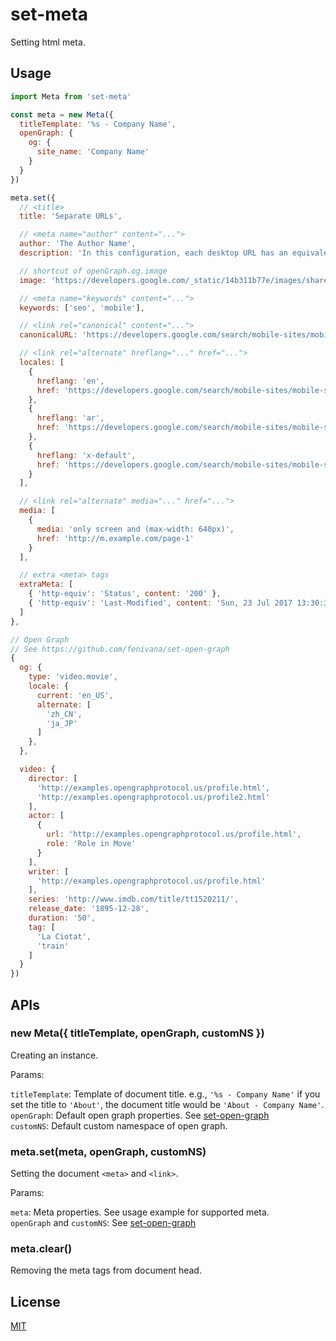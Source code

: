 # set-meta

Setting html meta.

## Usage

```js
import Meta from 'set-meta'

const meta = new Meta({
  titleTemplate: '%s - Company Name',
  openGraph: {
    og: {
      site_name: 'Company Name'
    }
  }
})

meta.set({
  // <title>
  title: 'Separate URLs',

  // <meta name="author" content="...">
  author: 'The Author Name',
  description: 'In this configuration, each desktop URL has an equivalent different URL serving mobile-optimized content.',

  // shortcut of openGraph.og.image
  image: 'https://developers.google.com/_static/14b311b77e/images/share/devsite-google-blue.png',

  // <meta name="keywords" content="...">
  keywords: ['seo', 'mobile'],

  // <link rel="canonical" content="...">
  canonicalURL: 'https://developers.google.com/search/mobile-sites/mobile-seo/separate-urls',

  // <link rel="alternate" hreflang="..." href="...">
  locales: [
    {
      hreflang: 'en',
      href: 'https://developers.google.com/search/mobile-sites/mobile-seo/separate-urls'
    },
    {
      hreflang: 'ar',
      href: 'https://developers.google.com/search/mobile-sites/mobile-seo/separate-urls?hl=ar'
    },
    {
      hreflang: 'x-default',
      href: 'https://developers.google.com/search/mobile-sites/mobile-seo/separate-urls'
    }
  ],

  // <link rel="alternate" media="..." href="...">
  media: [
    {
      media: 'only screen and (max-width: 640px)',
      href: 'http://m.example.com/page-1'
    }
  ],

  // extra <meta> tags
  extraMeta: [
    { 'http-equiv': 'Status', content: '200' },
    { 'http-equiv': 'Last-Modified', content: 'Sun, 23 Jul 2017 13:30:37 GMT' }
  ]
},

// Open Graph
// See https://github.com/fenivana/set-open-graph
{
  og: {
    type: 'video.movie',
    locale: {
      current: 'en_US',
      alternate: [
        'zh_CN',
        'ja_JP'
      ]
    },
  },

  video: {
    director: [
      'http://examples.opengraphprotocol.us/profile.html',
      'http://examples.opengraphprotocol.us/profile2.html'
    ],
    actor: [
      {
        url: 'http://examples.opengraphprotocol.us/profile.html',
        role: 'Role in Move'
      }
    ],
    writer: [
      'http://examples.opengraphprotocol.us/profile.html'
    ],
    series: 'http://www.imdb.com/title/tt1520211/',
    release_date: '1895-12-28',
    duration: '50',
    tag: [
      'La Ciotat',
      'train'
    ]
  }
})
```

## APIs

### new Meta({ titleTemplate, openGraph, customNS })

Creating an instance.

Params:

`titleTemplate`: Template of document title. e.g., `'%s - Company Name'` if you set the title to `'About'`, the document title would be `'About - Company Name'`.  
`openGraph`: Default open graph properties. See [set-open-graph](https://github.com/fenivana/set-open-graph)  
`customNS`: Default custom namespace of open graph.

### meta.set(meta, openGraph, customNS)

Setting the document `<meta>` and `<link>`.

Params:

`meta`: Meta properties. See usage example for supported meta.  
`openGraph` and `customNS`: See [set-open-graph](https://github.com/fenivana/set-open-graph)


### meta.clear()

Removing the meta tags from document head.

## License
[MIT](LICENSE)

